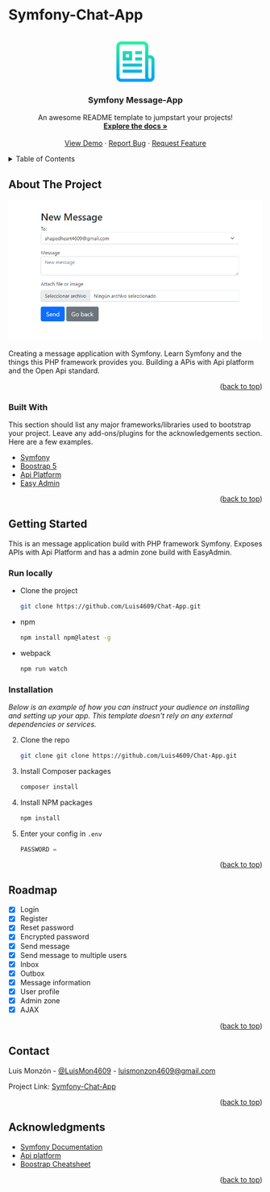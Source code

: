 # Symfony-Chat-App

<div id="top"></div>

<!-- PROJECT LOGO -->
<br />
<div align="center">
  <a href="https://github.com/othneildrew/Best-README-Template">
    <img src="/assets/images/logo-readme.png" alt="Logo" width="80" height="80">
  </a>

  <h3 align="center">Symfony Message-App</h3>

  <p align="center">
    An awesome README template to jumpstart your projects!
    <br />
    <a href="https://github.com/othneildrew/Best-README-Template"><strong>Explore the docs »</strong></a>
    <br />
    <br />
    <a href="https://github.com/othneildrew/Best-README-Template">View Demo</a>
    ·
    <a href="https://github.com/othneildrew/Best-README-Template/issues">Report Bug</a>
    ·
    <a href="https://github.com/othneildrew/Best-README-Template/issues">Request Feature</a>
  </p>
</div>

<!-- TABLE OF CONTENTS -->
<details>
  <summary>Table of Contents</summary>
  <ol>
    <li>
      <a href="#about-the-project">About The Project</a>
      <ul>
        <li><a href="#built-with">Built With</a></li>
      </ul>
    </li>
    <li>
      <a href="#getting-started">Getting Started</a>
      <ul>
        <li><a href="#prerequisites">Prerequisites</a></li>
        <li><a href="#installation">Installation</a></li>
      </ul>
    </li>
    <li><a href="#usage">Usage</a></li>
    <li><a href="#roadmap">Roadmap</a></li>
    <li><a href="#contributing">Contributing</a></li>
    <li><a href="#contact">Contact</a></li>
  </ol>
</details>

<!-- ABOUT THE PROJECT -->

## About The Project

[![Product Name Screen Shot][product-screenshot]](https://github.com/Luis4609/Symfony-Chat-App)

Creating a message application with Symfony. Learn Symfony and the things this PHP framework provides you. 
Building a APis with Api platform and the Open Api standard.

<p align="right">(<a href="#top">back to top</a>)</p>

### Built With

This section should list any major frameworks/libraries used to bootstrap your project. Leave any add-ons/plugins for the acknowledgements section. Here are a few examples.

- [Symfony](https://symfony.com/)
- [Boostrap 5](https://getbootstrap.com/)
- [Api Platform](https://api-platform.com/)
- [Easy Admin](https://easyadmin.readthedocs.io/en/latest/)

<p align="right">(<a href="#top">back to top</a>)</p>

<!-- GETTING STARTED -->

## Getting Started

This is an message application build with PHP framework Symfony. Exposes APIs with Api Platform and has a admin zone build with EasyAdmin.

### Run locally

- Clone the project

  ```sh
  git clone https://github.com/Luis4609/Chat-App.git
  ```



- npm

  ```sh
  npm install npm@latest -g
  ```

- webpack
  ```sh
  npm run watch
  ```

### Installation

_Below is an example of how you can instruct your audience on installing and setting up your app. This template doesn't rely on any external dependencies or services._

2. Clone the repo
   ```sh
   git clone git clone https://github.com/Luis4609/Chat-App.git
   ```
2. Install Composer packages
    ```sh
    composer install
    ```
3. Install NPM packages
   ```sh
   npm install
   ```
4. Enter your config in `.env`
   ```js
   PASSWORD = 
   ```

<p align="right">(<a href="#top">back to top</a>)</p>

## Roadmap

- [x] Login
- [x] Register
- [x] Reset password
- [x] Encrypted password
- [x] Send message
- [x] Send message to multiple users
- [x] Inbox
- [x] Outbox
- [x] Message information
- [x] User profile
- [x] Admin zone
- [x] AJAX

<p align="right">(<a href="#top">back to top</a>)</p>

<!-- CONTACT -->

## Contact

Luis Monzón - [@LuisMon4609](https://twitter.com/LuisMon4609) - luismonzon4609@gmail.com

Project Link: [Symfony-Chat-App](https://github.com/Luis4609/Symfony-Chat-App)

<p align="right">(<a href="#top">back to top</a>)</p>

<!-- ACKNOWLEDGMENTS -->

## Acknowledgments

- [Symfony Documentation](https://symfony.com/doc/current/index.html)
- [Api platform](https://api-platform.com/docs)
- [Boostrap Cheatsheet](https://flexbox.malven.co/)

<p align="right">(<a href="#top">back to top</a>)</p>

<!-- MARKDOWN LINKS & IMAGES -->
<!-- https://www.markdownguide.org/basic-syntax/#reference-style-links -->

[contributors-shield]: https://img.shields.io/github/contributors/othneildrew/Best-README-Template.svg?style=for-the-badge
[contributors-url]: https://github.com/othneildrew/Best-README-Template/graphs/contributors
[forks-shield]: https://img.shields.io/github/forks/othneildrew/Best-README-Template.svg?style=for-the-badge
[forks-url]: https://github.com/othneildrew/Best-README-Template/network/members
[stars-shield]: https://img.shields.io/github/stars/Luis4609/Symfony-Chat-App/blob/main/README.svg?style=for-the-badge
[stars-url]: https://github.com/othneildrew/Best-README-Template/stargazers
[issues-shield]: https://img.shields.io/github/issues/othneildrew/Best-README-Template.svg?style=for-the-badge
[issues-url]: https://github.com/othneildrew/Best-README-Template/issues
[license-shield]: https://img.shields.io/github/license/othneildrew/Best-README-Template.svg?style=for-the-badge
[license-url]: https://github.com/othneildrew/Best-README-Template/blob/master/LICENSE.txt
[product-screenshot]: /assets/images/product.png